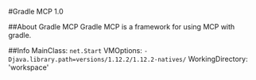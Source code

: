 #Gradle MCP 1.0

##About Gradle MCP
Gradle MCP is a framework for using MCP with gradle.

##Info
MainClass: `net.Start`
VMOptions: `-Djava.library.path=versions/1.12.2/1.12.2-natives/`
WorkingDirectory: 'workspace'
